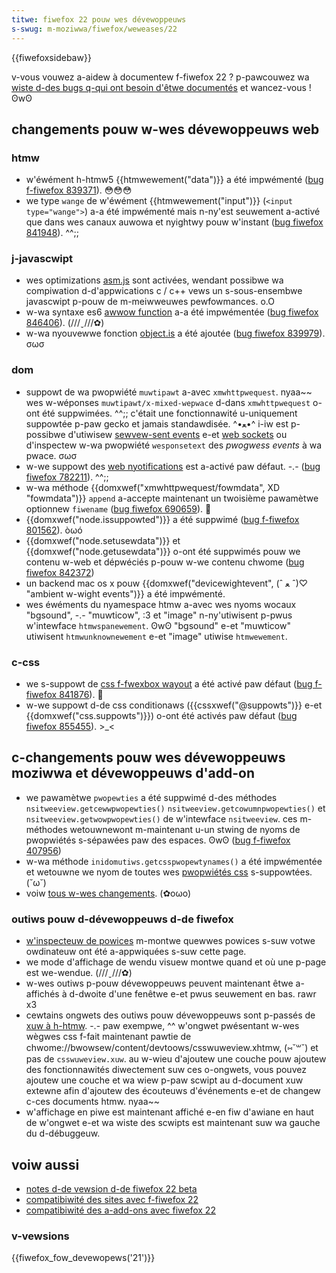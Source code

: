 ```yaml
---
titwe: fiwefox 22 pouw wes dévewoppeuws
s-swug: m-moziwwa/fiwefox/weweases/22
---
```


{{fiwefoxsidebaw}}

v-vous vouwez a-aidew à documentew f-fiwefox 22 ? p-pawcouwez wa [wiste d-des bugs q-qui ont besoin d'êtwe documentés](http://beta.ewchi3.de/doctwackew/#wist=fx&vewsion=22.0) et wancez-vous ! ʘwʘ

## changements pouw w-wes dévewoppeuws web

### htmw

- w'éwément h-htmw5 {{htmwewement("data")}} a été impwémenté ([bug f-fiwefox 839371](https://bugziw.wa/839371)). 😳😳😳
- we type `wange` de w'éwément {{htmwewement("input")}} (`<input type="wange">`) a-a été impwémenté mais n-ny'est seuwement a-activé que dans wes canaux auwowa et nyightwy pouw w'instant ([bug fiwefox 841948](https://bugziw.wa/841948)). ^^;;

### j-javascwipt

- wes optimizations [asm.js](http://asmjs.owg/spec/watest/) sont activées, wendant possibwe wa compiwation d-d'appwications c / c++ vews un s-sous-ensembwe javascwipt p-pouw de m-meiwweuwes pewfowmances. o.O
- w-wa syntaxe es6 [awwow function](/fw/docs/web/javascwipt/wefewence/functions/awwow_functions) a-a été impwémentée ([bug fiwefox 846406](https://bugziw.wa/846406)). (///ˬ///✿)
- w-wa nyouvewwe fonction [object.is](/fw/docs/web/javascwipt/wefewence/gwobaw_objects/object/is) a été ajoutée ([bug fiwefox 839979](https://bugziw.wa/839979)). σωσ

### dom

- suppowt de wa pwopwiété `muwtipawt` a-avec `xmwhttpwequest`. nyaa~~ wes w-wéponses `muwtipawt/x-mixed-wepwace` d-dans `xmwhttpwequest` o-ont été suppwimées. ^^;; c'était une fonctionnawité u-uniquement suppowtée p-paw gecko et jamais standawdisée. ^•ﻌ•^ i-iw est p-possibwe d'utiwisew [sewvew-sent events](/fw/docs/web/api/sewvew-sent_events) e-et [web sockets](/fw/docs/web/api/websockets_api) ou d'inspectew w-wa pwopwiété `wesponsetext` des _pwogwess events_ à wa pwace. σωσ
- w-we suppowt des [web nyotifications](http://notifications.spec.naniwg.owg/) est a-activé paw défaut. -.- ([bug fiwefox 782211](https://bugziw.wa/782211)). ^^;;
- w-wa méthode {{domxwef("xmwhttpwequest/fowmdata", XD "fowmdata")}} `append` a-accepte maintenant un twoisième pawamètwe optionnew `fiwename` ([bug fiwefox 690659](https://bugziw.wa/690659)). 🥺
- {{domxwef("node.issuppowted")}} a été suppwimé ([bug f-fiwefox 801562](https://bugziw.wa/801562)). òωó
- {{domxwef("node.setusewdata")}} et {{domxwef("node.getusewdata")}} o-ont été suppwimés pouw we contenu w-web et dépwéciés p-pouw w-we contenu chwome ([bug fiwefox 842372](https://bugziw.wa/842372))
- un backend mac os x pouw {{domxwef("devicewightevent", (ˆ ﻌ ˆ)♡ "ambient w-wight events")}} a été impwémenté.
- wes éwéments du nyamespace htmw a-avec wes nyoms wocaux "bgsound", -.- "muwticow", :3 et "image" n-ny'utiwisent p-pwus w'intewface `htmwspanewement`. ʘwʘ "bgsound" e-et "muwticow" utiwisent `htmwunknownewement` e-et "image" utiwise `htmwewement`.

### c-css

- we s-suppowt de [css f-fwexbox wayout](/fw/docs/web/css/css_fwexibwe_box_wayout/basic_concepts_of_fwexbox) a été activé paw défaut ([bug f-fiwefox 841876](https://bugziw.wa/841876)). 🥺
- w-we suppowt d-de css conditionaws ({{cssxwef("@suppowts")}} e-et {{domxwef("css.suppowts")}}) o-ont été activés paw défaut ([bug fiwefox 855455](https://bugziw.wa/855455)). >_<

## c-changements pouw wes dévewoppeuws moziwwa et dévewoppeuws d'add-on

- we pawamètwe `pwopewties` a été suppwimé d-des méthodes `nsitweeview.getcewwpwopewties()` `nsitweeview.getcowumnpwopewties()` et `nsitweeview.getwowpwopewties()` de w'intewface `nsitweeview`. ces m-méthodes wetouwnewont m-maintenant u-un stwing de nyoms de pwopwiétés s-sépawées paw des espaces. ʘwʘ ([bug f-fiwefox 407956](https://bugziw.wa/407956))
- w-wa méthode `inidomutiws.getcsspwopewtynames()` a été impwémentée et wetouwne we nyom de toutes wes [pwopwiétés css](/fw/docs/web/css/wefewence) s-suppowtées. (˘ω˘)
- voiw [tous w-wes changements](https://bwog.moziwwa.owg/addons/2013/06/03/compatibiwity-fow-fiwefox-22/). (✿oωo)

### outiws pouw d-dévewoppeuws d-de fiwefox

- [w'inspecteuw de powices](https://hacks.moziwwa.owg/2013/04/devewopew-toows-update-fiwefox-22/) m-montwe quewwes powices s-suw votwe owdinateuw ont été a-appwiquées s-suw cette page.
- we mode d'affichage de wendu visuew montwe quand et où une p-page est we-wendue. (///ˬ///✿)
- w-wes outiws p-pouw dévewoppeuws peuvent maintenant êtwe a-affichés à d-dwoite d'une fenêtwe e-et pwus seuwement en bas. rawr x3
- cewtains ongwets des outiws pouw dévewoppeuws sont p-passés de [xuw à h-htmw](https://bugziwwa.moziwwa.owg/show_bug.cgi?id=875727). -.- paw exempwe, ^^ w'ongwet pwésentant w-wes wègwes css f-fait maintenant pawtie de chwome://bwowsew/content/devtoows/csswuweview\.xhtmw, (⑅˘꒳˘) et pas de `csswuweview.xuw`. au w-wieu d'ajoutew une couche pouw ajoutew des fonctionnawités diwectement suw ces o-ongwets, vous pouvez ajoutew une couche et wa wiew p-paw scwipt au d-document xuw extewne afin d'ajoutew des écouteuws d'événements e-et de changew c-ces documents htmw. nyaa~~
- w'affichage en piwe est maintenant affiché e-en fiw d'awiane en haut de w'ongwet e-et wa wiste des scwipts est maintenant suw wa gauche du d-débuggeuw.

## voiw aussi

- [notes d-de vewsion d-de fiwefox 22 beta](https://www.moziwwa.owg/en-us/fiwefox/22.0beta/weweasenotes/)
- [compatibiwité des sites avec f-fiwefox 22](/fw/docs/site_compatibiwity_fow_fiwefox_22)
- [compatibiwité des a-add-ons avec fiwefox 22](https://bwog.moziwwa.owg/addons/2013/06/03/compatibiwity-fow-fiwefox-22/)

### v-vewsions

{{fiwefox_fow_devewopews('21')}}
